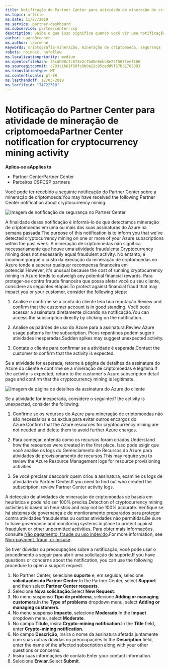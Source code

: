```yaml
---
title: Notificação do Partner Center para atividade de mineração de criptografia | Centro de parceiros
ms.topic: article
ms.date: 11/27/2019
ms.service: partner-dashboard
ms.subservice: partnercenter-csp
description: Saiba o que isso significa quando você vir uma notificação sobre potencial mineração de criptomoeda (ou mineração de criptografia) em uma ou mais de suas assinaturas do Azure.
author: LauraBrenner
ms.author: labrenne
Keywords: criptografia-mineração, mineração de criptomoeda, segurança
robots: noindex, nofollow
ms.localizationpriority: medium
ms.openlocfilehash: 35cdb08c2c673e2c7bd0e8ebb8e22f5671eef186
ms.sourcegitcommit: c793c1b61f50fc0b0a12c95cedd9f57b31703093
ms.translationtype: MT
ms.contentlocale: pt-BR
ms.lasthandoff: 12/03/2019
ms.locfileid: "74722310"
---
```

# <a name="partner-center-notification-for-cryptocurrency-mining-activity"></a><span data-ttu-id="5caf4-104">Notificação do Partner Center para atividade de mineração de criptomoeda</span><span class="sxs-lookup"><span data-stu-id="5caf4-104">Partner Center notification for cryptocurrency mining activity</span></span>

<span data-ttu-id="5caf4-105">**Aplica-se a**</span><span class="sxs-lookup"><span data-stu-id="5caf4-105">**Applies to**</span></span>

-  <span data-ttu-id="5caf4-106">Partner Center</span><span class="sxs-lookup"><span data-stu-id="5caf4-106">Partner Center</span></span>
-  <span data-ttu-id="5caf4-107">Parceiros CSP</span><span class="sxs-lookup"><span data-stu-id="5caf4-107">CSP partners</span></span>

<span data-ttu-id="5caf4-108">Você pode ter recebido a seguinte notificação do Partner Center sobre a mineração de criptomoeda:</span><span class="sxs-lookup"><span data-stu-id="5caf4-108">You may have received the following Partner Center notification about cryptocurrency mining:</span></span>
 
![Imagem de notificação de segurança no Partner Center](images/crypto1.png)

<span data-ttu-id="5caf4-110">A finalidade dessa notificação é informá-lo de que detectamos mineração de criptomoedas em uma ou mais das suas assinaturas do Azure na semana passada.</span><span class="sxs-lookup"><span data-stu-id="5caf4-110">The purpose of this notification is to inform you that we've detected cryptocurrency mining on one or more of your Azure subscriptions within the past week.</span></span> <span data-ttu-id="5caf4-111">A mineração de criptomoedas não significa necessariamente que houve uma atividade fraudulenta.</span><span class="sxs-lookup"><span data-stu-id="5caf4-111">Cryptocurrency mining does not necessarily equal fraudulent activity.</span></span> <span data-ttu-id="5caf4-112">No entanto, é incomum porque o custo da execução da mineração de criptomoedas no Azure tende a superar qualquer recompensa financeira em potencial.</span><span class="sxs-lookup"><span data-stu-id="5caf4-112">However, it's unusual because the cost of running cryptocurrency mining in Azure tends to outweigh any potential financial rewards.</span></span> <span data-ttu-id="5caf4-113">Para proteger-se contra fraude financeira que possa afetar você ou seu cliente, considere as seguintes etapas:</span><span class="sxs-lookup"><span data-stu-id="5caf4-113">To protect against financial fraud that may impact you or your customer, consider the following steps:</span></span>

1.  <span data-ttu-id="5caf4-114">Analise e confirme se a conta do cliente tem boa reputação.</span><span class="sxs-lookup"><span data-stu-id="5caf4-114">Review and confirm that the customer account is in good standing.</span></span> <span data-ttu-id="5caf4-115">Você pode acessar a assinatura diretamente clicando na notificação.</span><span class="sxs-lookup"><span data-stu-id="5caf4-115">You can access the subscription directly by clicking on the notification.</span></span>

2.  <span data-ttu-id="5caf4-116">Analise os padrões de uso do Azure para a assinatura.</span><span class="sxs-lookup"><span data-stu-id="5caf4-116">Review Azure usage patterns for the subscription.</span></span> <span data-ttu-id="5caf4-117">Picos repentinos podem sugerir atividades inesperadas.</span><span class="sxs-lookup"><span data-stu-id="5caf4-117">Sudden spikes may suggest unexpected activity.</span></span>

3.  <span data-ttu-id="5caf4-118">Contate o cliente para confirmar se a atividade é esperada.</span><span class="sxs-lookup"><span data-stu-id="5caf4-118">Contact the customer to confirm that the activity is expected.</span></span>

<span data-ttu-id="5caf4-119">Se a atividade for esperada, retorne à página de detalhes da assinatura do Azure do cliente e confirme se a mineração de criptomoedas é legítima.</span><span class="sxs-lookup"><span data-stu-id="5caf4-119">If the activity is expected, return to the customer's Azure subscription detail page and confirm that the cryptocurrency mining is legitimate.</span></span> 


![Imagem da página de detalhes da assinatura do Azure do cliente](images/crypto2.png)

<span data-ttu-id="5caf4-121">Se a atividade for inesperada, considere o seguinte:</span><span class="sxs-lookup"><span data-stu-id="5caf4-121">If the activity is unexpected, consider the following:</span></span>

1.  <span data-ttu-id="5caf4-122">Confirme se os recursos do Azure para mineração de criptomoedas não são necessários e os exclua para evitar outros encargos do Azure.</span><span class="sxs-lookup"><span data-stu-id="5caf4-122">Confirm that the Azure resources for cryptocurrency mining are not needed and delete them to avoid further Azure charges.</span></span>

2.  <span data-ttu-id="5caf4-123">Para começar, entenda como os recursos foram criados.</span><span class="sxs-lookup"><span data-stu-id="5caf4-123">Understand how the resources were created in the first place.</span></span> <span data-ttu-id="5caf4-124">Isso pode exigir que você analise os logs do Gerenciamento de Recursos do Azure para atividades de provisionamento de recursos.</span><span class="sxs-lookup"><span data-stu-id="5caf4-124">This may require you to review the Azure Resource Management logs for resource provisioning activities.</span></span>

3.  <span data-ttu-id="5caf4-125">Se você precisar descobrir quem criou a assinatura, examine os logs de atividade do Partner Center.</span><span class="sxs-lookup"><span data-stu-id="5caf4-125">If you need to find out who created the subscription, review Partner Center activity logs.</span></span>

<span data-ttu-id="5caf4-126">A detecção de atividades de mineração de criptomoedas se baseia em heurística e pode não ser 100% precisa.</span><span class="sxs-lookup"><span data-stu-id="5caf4-126">Detection of cryptocurrency mining activities is based on heuristics and may not be 100% accurate.</span></span> <span data-ttu-id="5caf4-127">Verifique se há sistemas de governança e de monitoramento preparados para proteger contra atividades fraudulentas ou outras atividades não permitidas.</span><span class="sxs-lookup"><span data-stu-id="5caf4-127">Be sure to have governance and monitoring systems in place to protect against fraudulent or other unpermitted activities.</span></span> <span data-ttu-id="5caf4-128">Para obter mais informações, consulte [Não pagamento, fraude ou uso indevido](https://docs.microsoft.com/partner-center/non-payment--fraud--or-misuse).</span><span class="sxs-lookup"><span data-stu-id="5caf4-128">For more information, see [Non-payment, fraud, or misuse](https://docs.microsoft.com/partner-center/non-payment--fraud--or-misuse).</span></span>

<span data-ttu-id="5caf4-129">Se tiver dúvidas ou preocupações sobre a notificação, você pode usar o procedimento a seguir para abrir uma solicitação de suporte.</span><span class="sxs-lookup"><span data-stu-id="5caf4-129">If you have questions or concerns about the notification, you can use the following procedure to open a support request.</span></span>

1.  <span data-ttu-id="5caf4-130">No Partner Center, selecione **suporte** e, em seguida, selecione **solicitações do Partner Center**.</span><span class="sxs-lookup"><span data-stu-id="5caf4-130">In the Partner Center, select **Support** and then select **Partner Center requests**.</span></span>
3.  <span data-ttu-id="5caf4-131">Selecione **Nova solicitação**.</span><span class="sxs-lookup"><span data-stu-id="5caf4-131">Select **New Request**.</span></span> 
4.  <span data-ttu-id="5caf4-132">No menu suspenso **Tipo de problema**, selecione **Adding or managing customers**.</span><span class="sxs-lookup"><span data-stu-id="5caf4-132">In the **Type of problems** dropdown menu, select **Adding or managing customers**.</span></span>
5.  <span data-ttu-id="5caf4-133">No menu suspenso **Impacto**, selecione **Moderado**.</span><span class="sxs-lookup"><span data-stu-id="5caf4-133">In the **Impact** dropdown menu, select **Moderate**.</span></span>
6.  <span data-ttu-id="5caf4-134">No campo **Título**, insira **Crypto-mining notification**.</span><span class="sxs-lookup"><span data-stu-id="5caf4-134">In the **Title** field, enter **Crypto-mining notification**.</span></span>
7.  <span data-ttu-id="5caf4-135">No campo **Descrição**, insira o nome da assinatura afetada juntamente com suas outras dúvidas ou preocupações.</span><span class="sxs-lookup"><span data-stu-id="5caf4-135">In the **Description** field, enter the name of the affected subscription along with your other questions or concerns.</span></span> 
8.  <span data-ttu-id="5caf4-136">Insira suas informações de contato.</span><span class="sxs-lookup"><span data-stu-id="5caf4-136">Enter your contact information.</span></span>
9.  <span data-ttu-id="5caf4-137">Selecione **Enviar**.</span><span class="sxs-lookup"><span data-stu-id="5caf4-137">Select **Submit**.</span></span>




